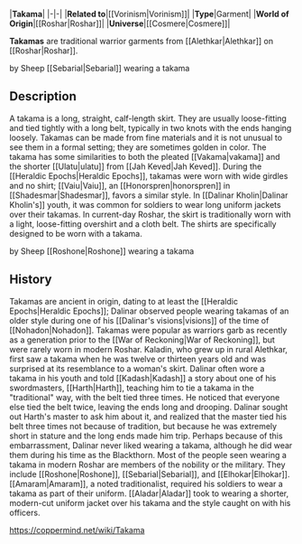 |**Takama**|
|-|-|
|**Related to**|[[Vorinism\|Vorinism]]|
|**Type**|Garment|
|**World of Origin**|[[Roshar\|Roshar]]|
|**Universe**|[[Cosmere\|Cosmere]]|

**Takamas** are traditional warrior garments from [[Alethkar\|Alethkar]] on [[Roshar\|Roshar]].

 by  Sheep  [[Sebarial\|Sebarial]] wearing a takama
## Description
A takama is a long, straight, calf-length skirt. They are usually loose-fitting and tied tightly with a long belt, typically in two knots with the ends hanging loosely. Takamas can be made from fine materials and it is not unusual to see them in a formal setting; they are sometimes golden in color. The takama has some similarities to both the pleated [[Vakama\|vakama]] and the shorter [[Ulatu\|ulatu]] from [[Jah Keved\|Jah Keved]].
During the [[Heraldic Epochs\|Heraldic Epochs]], takamas were worn with wide girdles and no shirt; [[Vaiu\|Vaiu]], an [[Honorspren\|honorspren]] in [[Shadesmar\|Shadesmar]], favors a similar style. In [[Dalinar Kholin\|Dalinar Kholin's]] youth, it was common for soldiers to wear long uniform jackets over their takamas. In current-day Roshar, the skirt is traditionally worn with a light, loose-fitting overshirt and a cloth belt. The shirts are specifically designed to be worn with a takama.

 by  Sheep  [[Roshone\|Roshone]] wearing a takama
## History
Takamas are ancient in origin, dating to at least the [[Heraldic Epochs\|Heraldic Epochs]]; Dalinar observed people wearing takamas of an older style during one of his [[Dalinar's visions\|visions]] of the time of [[Nohadon\|Nohadon]].
Takamas were popular as warriors garb as recently as a generation prior to the [[War of Reckoning\|War of Reckoning]], but were rarely worn in modern Roshar. Kaladin, who grew up in rural Alethkar, first saw a takama when he was twelve or thirteen years old and was surprised at its resemblance to a woman's skirt.
Dalinar often wore a takama in his youth and told [[Kadash\|Kadash]] a story about one of his swordmasters, [[Harth\|Harth]], teaching him to tie a takama in the "traditional" way, with the belt tied three times. He noticed that everyone else tied the belt twice, leaving the ends long and drooping. Dalinar sought out Harth's master to ask him about it, and realized that the master tied his belt three times not because of tradition, but because he was extremely short in stature and the long ends made him trip. Perhaps because of this embarrassment, Dalinar never liked wearing a takama, although he did wear them during his time as the Blackthorn.
Most of the people seen wearing a takama in modern Roshar are members of the nobility or the military. They include [[Roshone\|Roshone]], [[Sebarial\|Sebarial]], and [[Elhokar\|Elhokar]]. [[Amaram\|Amaram]], a noted traditionalist, required his soldiers to wear a takama as part of their uniform. [[Aladar\|Aladar]] took to wearing a shorter, modern-cut uniform jacket over his takama and the style caught on with his officers.



https://coppermind.net/wiki/Takama